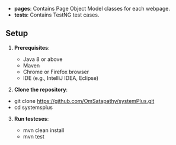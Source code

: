 - **pages**: Contains Page Object Model classes for each webpage.
- **tests**: Contains TestNG test cases.


## Setup

1. **Prerequisites**:
   - Java 8 or above
   - Maven
   - Chrome or Firefox browser
   - IDE (e.g., IntelliJ IDEA, Eclipse)

2. **Clone the repository**:
  
  - git clone https://github.com/OmSatapathy/systemPlus.git
  - cd systemsplus

3. **Run testcses**:

    - mvn clean install
   -  mvn test
